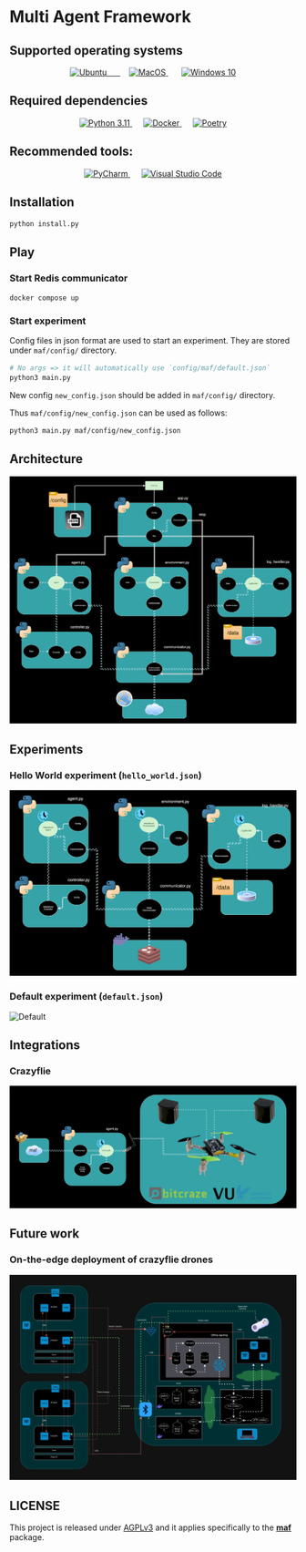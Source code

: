 # Multi Agent Framework

## Supported operating systems

<p align="center">
  <a href="https://ubuntu.com/desktop">
    <img src="https://upload.wikimedia.org/wikipedia/commons/thumb/7/7b/Ubuntu-logo-no-wordmark-solid-o-2022.svg/640px-Ubuntu-logo-no-wordmark-solid-o-2022.svg.png" alt="Ubuntu" width="auto" height="50" />  &nbsp;&nbsp;&nbsp;&nbsp;
  </a>
  &nbsp;&nbsp;&nbsp;
  <a href="https://support.apple.com/macos">
  <img src="https://upload.wikimedia.org/wikipedia/commons/thumb/2/22/MacOS_logo_%282017%29.svg/640px-MacOS_logo_%282017%29.svg.png" alt="MacOS" width="auto" height="50" />
  </a>
  &nbsp;&nbsp;&nbsp;&nbsp;&nbsp;
  <a href="https://www.microsoft.com/software-download">
    <img src="https://upload.wikimedia.org/wikipedia/commons/0/05/Windows_10_Logo.svg" alt="Windows 10" width="auto" height="50" />
  </a>
</p>

## Required dependencies

<p align="center">
  <a href="https://www.python.org/downloads/release/python-3110/">
    <img src="https://www.python.org/static/favicon.ico" alt="Python 3.11" width="50" height="50" />
  </a>
  &nbsp;&nbsp;&nbsp;&nbsp;
  <a href="https://docs.docker.com/get-docker/">
    <img src="https://www.docker.com/favicon.ico" alt="Docker" width="50" height="50" />
  </a>
  &nbsp;&nbsp;&nbsp;&nbsp;
  <a href="https://python-poetry.org/docs/#installation">
    <img src="https://python-poetry.org/images/favicon-origami-32.png" alt="Poetry" width="50" height="50" />
  </a>
</p>

## Recommended tools:

<p align="center">
  <a href="https://www.jetbrains.com/pycharm/download/">
    <img src="https://upload.wikimedia.org/wikipedia/commons/thumb/a/a2/JetBrains_PyCharm_Product_Icon.svg/640px-JetBrains_PyCharm_Product_Icon.svg.png" alt="PyCharm" width="auto" height="50" />
  </a>
  &nbsp;&nbsp;&nbsp;&nbsp;
  <a href="https://code.visualstudio.com/download">
    <img src="https://code.visualstudio.com/assets/favicon.ico" alt="Visual Studio Code" width="50" height="50" />
  </a>
</p>

## Installation

```shell
python install.py
```

## Play

### Start Redis communicator

```shell
docker compose up

```

### Start experiment

Config files in json format are used to start an experiment. They are stored under `maf/config/` directory.

```bash
# No args => it will automatically use `config/maf/default.json`
python3 main.py
```

New config `new_config.json` should be added in `maf/config/` directory.

Thus `maf/config/new_config.json` can be used as follows:

```bash
python3 main.py maf/config/new_config.json
```

## Architecture

![Architecture](docs/static-resources/V9-Architecture.drawio.svg)


## Experiments

### Hello World experiment (`hello_world.json`)

![Hello World](docs/static-resources/V9-Architecture-hello_world.drawio.svg)

### Default experiment (`default.json`)

![Default](docs/static-resources/V9-Architecture-default.drawio.svg)

## Integrations

### Crazyflie


![Crazyflie integration](docs/static-resources/V9-Architecture-crazyflie.drawio.svg)



## Future work

### On-the-edge deployment of crazyflie drones

![DevelopmentLayer](docs/static-resources/DevelopmentLayer.png)


## LICENSE

This project is released under [AGPLv3](https://www.gnu.org/licenses/agpl-3.0.txt)
and it applies specifically to the [**maf**](maf) package.
